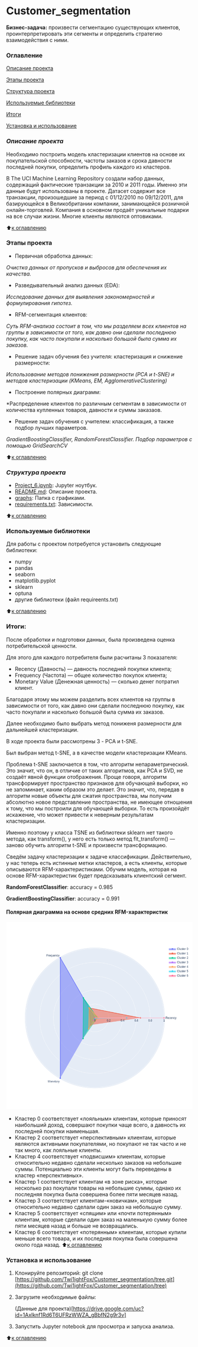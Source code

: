 # Customer_segmentation

**Бизнес-задача:** произвести сегментацию существующих клиентов, проинтерпретировать эти сегменты и определить стратегию взаимодействия с ними.


### Оглавление

[Описание проекта](#описание-проекта) 

[Этапы проекта](#этапы-проекта)  

[Структура проекта](#структура-проекта)  

[Используемые библиотеки](#используемые-библиотеки) 

[Итоги](#итоги) 

[Установка и использование](#установка-и-использование)  

### ***Описание проекта***

Необходимо построить модель кластеризации клиентов на основе их покупательской способности, частоты заказов и срока давности последней покупки, определить профиль каждого из кластеров.

В The UCI Machine Learning Repository создали набор данных, содержащий фактические транзакции за 2010 и 2011 годы. Именно эти данные будут использованы в проекте.
Датасет содержит все транзакции, произошедшие за период с 01/12/2010 по 09/12/2011, для базирующейся в Великобритании компании, занимающейся розничной онлайн-торговлей. Компания в основном продаёт уникальные подарки на все случаи жизни. Многие клиенты являются оптовиками.

:arrow_up:[к оглавлению](#оглавление)

### Этапы проекта

* Первичная обработка данных:
  
*Очистка данных от пропусков и выбросов для обеспечения их качества.*

* Разведывательный анализ данных (EDA):
  
*Исследование данных для выявления закономерностей и формулирования гипотез.*

* RFM-сегментация клиентов:
  
*Суть RFM-анализа состоит в том, что мы разделяем всех клиентов на группы в зависимости от того, как давно они сделали последнюю покупку, как часто покупали и насколько большой была сумма их заказов.*

* Решение задач обучения без учителя: кластеризация и снижение размерности:
  
*Использование методов понижения размерности (PCA и t-SNE) и методов кластеризации (KMeans, EM, AgglomerativeClustering)*

* Построение полярных диаграмм:
  
*Распределение клиентов по различным сегментам в зависимости от количества купленных товаров, давности и суммы заказаов.

* Решение задач обучения с учителем: классификация, а также подбор лучших параметров.
  
*GradientBoostingClassifier, RandomForestClassifier. Подбор параметров с помощью GridSearchCV*


   
:arrow_up:[к оглавлению](#оглавление)

### ***Структура проекта***

- [Project_6.ipynb](https://github.com/Twi1ightFox/Customer_segmentation/blob/master/Project_6.ipynb): Jupyter ноутбук.
- [README.md](https://github.com/Twi1ightFox/Customer_segmentation/blob/master/README.md): Описание проекта.
- [graphs](https://github.com/Twi1ightFox/Customer_segmentation/tree/master/graphs): Папка с графиками.
- [requirements.txt](https://github.com/Twi1ightFox/Customer_segmentation/blob/master/requirements.txt): Зависимости.

:arrow_up:[к оглавлению](#оглавление)

### Используемые библиотеки

Для работы с проектом потребуется установить следующие библиотеки:

- numpy     
- pandas         
- seaborn       
- matplotlib.pyplot  
- sklearn
- optuna
- другие библиотеки (файл requireents.txt)
  
:arrow_up:[к оглавлению](#оглавление)

### Итоги:
После обработки и подготовки данных, была произведена оценка потребительской ценности.

Для этого для каждого потребителя были расчитаны 3 показателя:

* Recency (Давность) — давность последней покупки клиента;
* Frequency (Частота) — общее количество покупок клиента;
* Monetary Value (Денежная ценность) — сколько денег потратил клиент.

Благодаря этому мы можем разделить всех клиентов на группы в зависимости от того, как давно они сделали последнюю покупку, как часто покупали и насколько большой была сумма их заказов.

Далее необходимо было выбрать метод пониженя размерности для дальнейшей кластеризации.

В ходе проекта были рассмотрены 3 - PCA и t-SNE.

Был выбран метод t-SNE, а в качестве модели кластеризации KMeans.

Проблема t-SNE заключается в том, что алгоритм непараметрический. Это значит, что он, в отличие от таких алгоритмов, как PCA и SVD, не создаёт явной функции отображения. Проще говоря, алгоритм трансформирует пространство признаков для обучающей выборки, но не запоминает, каким образом это делает. Это значит, что, передав в алгоритм новые объекты для сжатия пространства, мы получим абсолютно новое представление пространства, не имеющее отношения к тому, что мы построили для обучающей выборки. То есть произойдёт искажение, что может привести к неверным результатам кластеризации.

Именно поэтому у класса TSNE из библиотеки sklearn нет такого метода, как transform(), у него есть только метод fit_transform() — заново обучить алгоритм t-SNE и произвести трансформацию.

Сведём задачу кластеризации к задаче классификации. Действительно, у нас теперь есть истинные метки кластеров, а есть клиенты, которые описываются RFM-характеристиками. Обучим модель, которая на основе RFM-характеристик будет предсказывать клиентский сегмент.

**RandomForestClassifier**:
 accuracy = 0.985
 
 **GradientBoostingClassifier**:
  accuracy = 0.991

  #### **Полярная диаграмма на основе средних RFM-характеристик**
  ![Полярная диаграмма на основе средних RFM-характеристик](https://github.com/Twi1ightFox/Customer_segmentation/blob/master/graphs/newplot.png)
  
* Кластер 0 соответствует «лояльным» клиентам, которые приносят наибольший доход, совершают покупки чаще всего, а давность их последней покупки наименьшая.
* Кластер 2 соответствует «перспективным» клиентам, которые являются активными покупателями, но покупают не так часто и не так много, как лояльные клиенты.
* Кластер 4 соответствует «подвисшим» клиентам, которые относительно недавно сделали несколько заказов на небольшие суммы. Потенциально эти клиенты могут быть переведены в кластер «перспективных».
* Кластер 1 соответствует клиентам «в зоне риска», которые несколько раз покупали товары на небольшие суммы, однако их последняя покупка была совершена более пяти месяцев назад.
* Кластер 3 соответствует клиентам-«новичкам», которые относительно недавно сделали один заказ на небольшую сумму.
* Кластер 5 соответствует «спящим» или «почти потерянным» клиентам, которые сделали один заказ на маленькую сумму более пяти месяцев назад и больше не возвращались.
* Кластер 6 соответствует «потерянным» клиентам, которые купили меньше всего товара, и их последняя покупка была совершена около года назад.
:arrow_up:[к оглавлению](#оглавление)

### Установка и использование

1. Клонируйте репозиторий:
   git clone [https://github.com/Twi1ightFox/Customer_segmentation/tree.git](https://github.com/Twi1ightFox/Customer_segmentation/tree)
   
2. Загрузите необходимые файлы:
   
   (Данные для проекта)[https://drive.google.com/uc?id=1Axlknf1Rd6T6UFRzWWZA_gBbfN2g9r3v]
   
3. Запустить Jupyter notebook для просмотра и запуска анализа.

:arrow_up:[к оглавлению](#оглавление)
